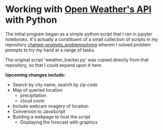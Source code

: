 # Working with [Open Weather's API](https://openweathermap.org/) with Python

The initial program began as a simple python script that I ran in jupyter notebooks. It's actually a constituent of a small collection of scripts in my repository [chatgpt-prompts_problemsolving](https://github.com/phillipashford/chatgpt_prompts_problemsolving) wherein I solved problem prompts to try my hand at a range of tasks.

The original script 'weather_tracker.py' was copied directly from that repository, so that I could expand upon it here.

**Upcoming changes include:**

- Search by city name, search by zip code
- Map of queried location
    - precipitation
    - cloud cover
- Include webcam imagery of location
- Conversion to JavaScript
- Building a webpage to host the script
    - Displaying the forecast with graphics

